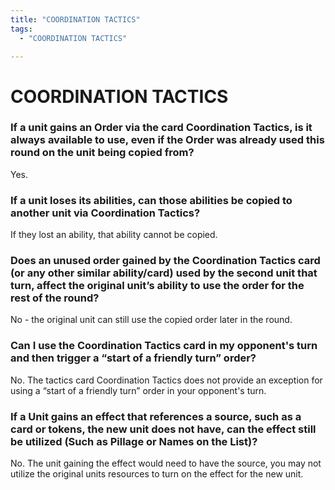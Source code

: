 ```yaml
---
title: "COORDINATION TACTICS"
tags:
  - "COORDINATION TACTICS"

---
```


# COORDINATION TACTICS

###  If a unit gains an Order via the card Coordination Tactics, is it always available to use, even if the Order was already used this round on the unit being copied from?

Yes.


### If a unit loses its abilities, can those abilities be copied to another unit via Coordination Tactics?

 If they lost an ability, that ability cannot be copied.




### Does an unused order gained by the Coordination Tactics card (or any other similar ability/card) used by the second unit that turn, affect the original unit’s ability to use the order for the rest of the round? 

No - the original unit can still use the copied order later in the round.  




### Can I use the Coordination Tactics card in my opponent's turn and then trigger a “start of a friendly turn” order? 

No. The tactics card Coordination Tactics does not provide an exception for using a “start of a friendly turn” order in your opponent's turn. 




###  If a Unit gains an effect that references a source, such as a card or tokens, the new unit does not have, can the effect still be utilized (Such as Pillage or Names on the List)?

No. The unit gaining the effect would need to have the source, you may not utilize the original units resources to turn on the effect for the new unit.









